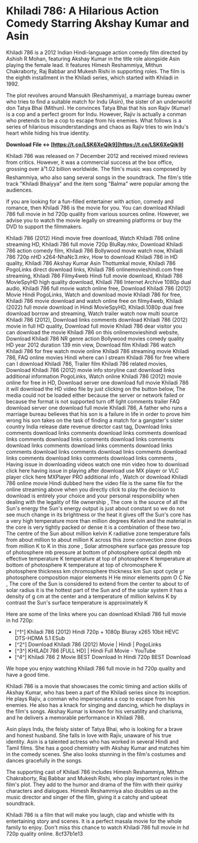 # Khiladi 786: A Hilarious Action Comedy Starring Akshay Kumar and Asin
 
Khiladi 786 is a 2012 Indian Hindi-language action comedy film directed by Ashish R Mohan, featuring Akshay Kumar in the title role alongside Asin playing the female lead. It features Himesh Reshammiya, Mithun Chakraborty, Raj Babbar and Mukesh Rishi in supporting roles. The film is the eighth installment in the Khiladi series, which started with Khiladi in 1992.
 
The plot revolves around Mansukh (Reshammiya), a marriage bureau owner who tries to find a suitable match for Indu (Asin), the sister of an underworld don Tatya Bhai (Mithun). He convinces Tatya Bhai that his son Rajiv (Kumar) is a cop and a perfect groom for Indu. However, Rajiv is actually a conman who pretends to be a cop to escape from his enemies. What follows is a series of hilarious misunderstandings and chaos as Rajiv tries to win Indu's heart while hiding his true identity.
 
**Download File ↔ [https://t.co/LSK6XeQik9](https://t.co/LSK6XeQik9)**


 
Khiladi 786 was released on 7 December 2012 and received mixed reviews from critics. However, it was a commercial success at the box office, grossing over â¹1.02 billion worldwide. The film's music was composed by Reshammiya, who also sang several songs in the soundtrack. The film's title track "Khiladi Bhaiyya" and the item song "Balma" were popular among the audiences.
 
If you are looking for a fun-filled entertainer with action, comedy and romance, then Khiladi 786 is the movie for you. You can download Khiladi 786 full movie in hd 720p quality from various sources online. However, we advise you to watch the movie legally on streaming platforms or buy the DVD to support the filmmakers.
 
Khiladi 786 (2012) Hindi movie free download,  Watch Khiladi 786 online streaming HD,  Khiladi 786 full movie 720p BluRay.mkv,  Download Khiladi 786 action comedy film,  Khiladi 786 Bollywood movie watch now,  Khiladi 786 720p nHD x264-NhaNc3.mkv,  How to download Khiladi 786 in HD quality,  Khiladi 786 Akshay Kumar Asin Thottumkal movie,  Khiladi 786 PogoLinks direct download links,  Khiladi 786 onlinemovieshindi.com free streaming,  Khiladi 786 Filmy4web Hindi full movie download,  Khiladi 786 MovieSpyHD high quality download,  Khiladi 786 Internet Archive 1080p dual audio,  Khiladi 786 full movie watch online free,  Download Khiladi 786 (2012) Movie Hindi PogoLinks,  Watch and download movie Khiladi 786 for free,  Khiladi 786 movie download and watch online free on filmy4web,  Khiladi (2022) full movie download in Hindi MovieSpyHD,  Khiladi.1080p dual free download borrow and streaming,  Watch trailer watch now multi source Khiladi 786 (2012),  Download links comments download Khiladi 786 (2012) movie in full HD quality,  Download full movie Khiladi 786 dear visitor you can download the movie Khiladi 786 on this onlinemovieshindi website,  Download Khiladi 786 NR genre action Bollywood movies comedy quality HD year 2012 duration 139 min view,  Download film Khiladi 786 watch Khiladi 786 for free watch movie online Khiladi 786 streaming movie Khiladi 786,  FAQ online movies Hindi where can I stream Khiladi 786 for free where can I download Khiladi 786,  Trailer film Khiladi 786 related movies,  Download Khiladi 786 (2012) movie info storyline cast download links additional information PogoLinks,  Watch online Khiladi 786 (2012) movie online for free in HD,  Download server one download full movie Khiladi 786 it will download the HD video file by just clicking on the button below,  The media could not be loaded either because the server or network failed or because the format is not supported turn off light comments trailer FAQ download server one download full movie Khiladi 786,  A father who runs a marriage bureau believes that his son is a failure in life in order to prove him wrong his son takes on the task of finding a match for a gangster's sister country India release date revenue director cast tag,  Download links comments download links comments download links comments download links comments download links comments download links comments download links comments download links comments download links comments download links comments download links comments download links comments download links comments download links comments ,  Having issue in downloading videos watch one min video how to download click here having issue in playing after download use MX player or VLC player click here MXPlayer PRO additional info ,  Watch or download Khiladi 786 online movie Hindi dubbed here the video file is the same file for the online streaming above when you directly click to play the decision to download is entirely your choice and your personal responsibility when dealing with the legality of file ownership ,  The core is the source of all the Sun's energy the Sun's energy output is just about constant so we do not see much change in its brightness or the heat it gives off the Sun's core has a very high temperature more than million degrees Kelvin and the material in the core is very tightly packed or dense it is a combination of these two ,  The centre of the Sun about million kelvin K radiative zone temperature falls from about million to about million K across this zone convection zone drops from million K to K in this zone ,  Solar atmosphere surface gas pressure top of photosphere mb pressure at bottom of photosphere optical depth mb effective temperature K temperature at top of photosphere K temperature at bottom of photosphere K temperature at top of chromosphere K photosphere thickness km chromosphere thickness km Sun spot cycle yr photosphere composition major elements H He minor elements ppm O C Ne ,  The core of the Sun is considered to extend from the center to about to of solar radius it is the hottest part of the Sun and of the solar system it has a density of g cm at the center and a temperature of million kelvins K by contrast the Sun's surface temperature is approximately K
 
Here are some of the links where you can download Khiladi 786 full movie in hd 720p:
 
- [^1^] Khiladi 786 (2012) Hindi 720p + 1080p Bluray x265 10bit HEVC DTS-HDMA 5.1 ESub
- [^2^] Download Khiladi 786 (2012) Movie | Hindi | PogoLinks
- [^3^] KHILADI 786 [FULL HD] | Hindi Full Movie - YouTube
- [^4^] Khiladi 786 2 Movie BEST Download In Hindi 720p BEST Download

We hope you enjoy watching Khiladi 786 full movie in hd 720p quality and have a good time.
  
Khiladi 786 is a movie that showcases the comic timing and action skills of Akshay Kumar, who has been a part of the Khiladi series since its inception. He plays Rajiv, a conman who impersonates a cop to escape from his enemies. He also has a knack for singing and dancing, which he displays in the film's songs. Akshay Kumar is known for his versatility and charisma, and he delivers a memorable performance in Khiladi 786.
 
Asin plays Indu, the feisty sister of Tatya Bhai, who is looking for a brave and honest husband. She falls in love with Rajiv, unaware of his true identity. Asin is a talented actress who has worked in several Hindi and Tamil films. She has a good chemistry with Akshay Kumar and matches him in the comedy scenes. She also looks stunning in the film's costumes and dances gracefully in the songs.
 
The supporting cast of Khiladi 786 includes Himesh Reshammiya, Mithun Chakraborty, Raj Babbar and Mukesh Rishi, who play important roles in the film's plot. They add to the humor and drama of the film with their quirky characters and dialogues. Himesh Reshammiya also doubles up as the music director and singer of the film, giving it a catchy and upbeat soundtrack.
 
Khiladi 786 is a film that will make you laugh, clap and whistle with its entertaining story and scenes. It is a perfect masala movie for the whole family to enjoy. Don't miss this chance to watch Khiladi 786 full movie in hd 720p quality online.
 8cf37b1e13
 
